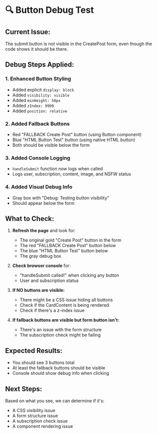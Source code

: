 # 🔍 Button Debug Test

## Current Issue:
The submit button is not visible in the CreatePost form, even though the code shows it should be there.

## Debug Steps Applied:

### 1. **Enhanced Button Styling**
- Added explicit `display: block`
- Added `visibility: visible`
- Added `minHeight: 50px`
- Added `zIndex: 9999`
- Added `position: relative`

### 2. **Added Fallback Buttons**
- Red "FALLBACK Create Post" button (using Button component)
- Blue "HTML Button Test" button (using native HTML button)
- Both should be visible below the form

### 3. **Added Console Logging**
- `handleSubmit` function now logs when called
- Logs user, subscription, content, image, and NSFW status

### 4. **Added Visual Debug Info**
- Gray box with "Debug: Testing button visibility"
- Should appear below the form

## What to Check:

1. **Refresh the page** and look for:
   - The original gold "Create Post" button in the form
   - The red "FALLBACK Create Post" button below
   - The blue "HTML Button Test" button below
   - The gray debug box

2. **Check browser console** for:
   - "handleSubmit called!" when clicking any button
   - User and subscription status

3. **If NO buttons are visible:**
   - There might be a CSS issue hiding all buttons
   - Check if the CardContent is being rendered
   - Check if there's a z-index issue

4. **If fallback buttons are visible but form button isn't:**
   - There's an issue with the form structure
   - The subscription check might be failing

## Expected Results:
- You should see 3 buttons total
- At least the fallback buttons should be visible
- Console should show debug info when clicking

## Next Steps:
Based on what you see, we can determine if it's:
- A CSS visibility issue
- A form structure issue  
- A subscription check issue
- A component rendering issue
